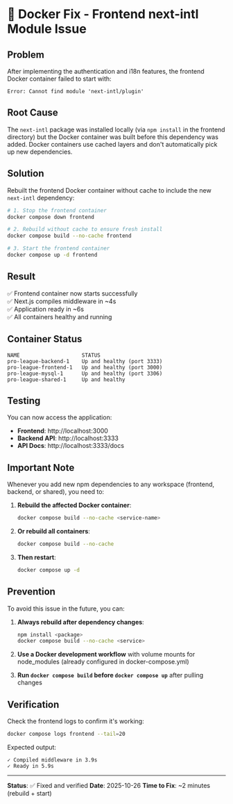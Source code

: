 # 🔧 Docker Fix - Frontend next-intl Module Issue

## Problem
After implementing the authentication and i18n features, the frontend Docker container failed to start with:
```
Error: Cannot find module 'next-intl/plugin'
```

## Root Cause
The `next-intl` package was installed locally (via `npm install` in the frontend directory) but the Docker container was built before this dependency was added. Docker containers use cached layers and don't automatically pick up new dependencies.

## Solution
Rebuilt the frontend Docker container without cache to include the new `next-intl` dependency:

```bash
# 1. Stop the frontend container
docker compose down frontend

# 2. Rebuild without cache to ensure fresh install
docker compose build --no-cache frontend

# 3. Start the frontend container
docker compose up -d frontend
```

## Result
✅ Frontend container now starts successfully  
✅ Next.js compiles middleware in ~4s  
✅ Application ready in ~6s  
✅ All containers healthy and running  

## Container Status
```
NAME                    STATUS
pro-league-backend-1    Up and healthy (port 3333)
pro-league-frontend-1   Up and healthy (port 3000)
pro-league-mysql-1      Up and healthy (port 3306)
pro-league-shared-1     Up and healthy
```

## Testing
You can now access the application:
- **Frontend**: http://localhost:3000
- **Backend API**: http://localhost:3333
- **API Docs**: http://localhost:3333/docs

## Important Note
Whenever you add new npm dependencies to any workspace (frontend, backend, or shared), you need to:

1. **Rebuild the affected Docker container**:
   ```bash
   docker compose build --no-cache <service-name>
   ```

2. **Or rebuild all containers**:
   ```bash
   docker compose build --no-cache
   ```

3. **Then restart**:
   ```bash
   docker compose up -d
   ```

## Prevention
To avoid this issue in the future, you can:

1. **Always rebuild after dependency changes**:
   ```bash
   npm install <package>
   docker compose build --no-cache <service>
   ```

2. **Use a Docker development workflow** with volume mounts for node_modules (already configured in docker-compose.yml)

3. **Run `docker compose build` before `docker compose up`** after pulling changes

## Verification
Check the frontend logs to confirm it's working:
```bash
docker compose logs frontend --tail=20
```

Expected output:
```
✓ Compiled middleware in 3.9s
✓ Ready in 5.9s
```

---

**Status**: ✅ Fixed and verified
**Date**: 2025-10-26
**Time to Fix**: ~2 minutes (rebuild + start)
